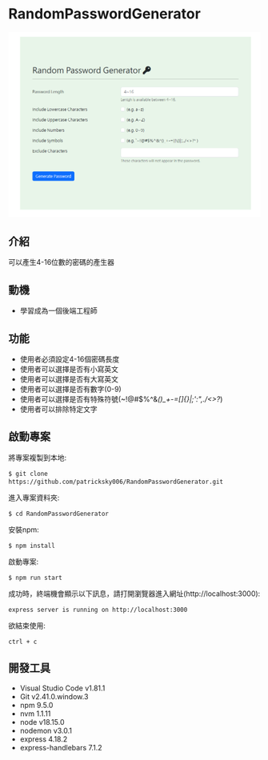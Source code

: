 # RandomPasswordGenerator
![image](https://github.com/patricksky006/RandomPasswordGenerator/blob/main/PrintScreen/index.png)

## 介紹

可以產生4-16位數的密碼的產生器

## 動機
- 學習成為一個後端工程師

## 功能

- 使用者必須設定4-16個密碼長度
- 使用者可以選擇是否有小寫英文
- 使用者可以選擇是否有大寫英文
- 使用者可以選擇是否有數字(0-9)
- 使用者可以選擇是否有特殊符號(~!@#$%^&*()_+-=[]\{}|;':",./<>?*)
- 使用者可以排除特定文字

## 啟動專案

將專案複製到本地:
```
$ git clone https://github.com/patricksky006/RandomPasswordGenerator.git
```
進入專案資料夾:
```
$ cd RandomPasswordGenerator
```
安裝npm:
```
$ npm install
```
啟動專案:
```
$ npm run start
```

成功時，終端機會顯示以下訊息，請打開瀏覽器進入網址(http://localhost:3000):
```
express server is running on http://localhost:3000
```

欲結束使用:
```
ctrl + c
```

## 開發工具

* Visual Studio Code v1.81.1
* Git v2.41.0.window.3
* npm 9.5.0
* nvm 1.1.11
* node v18.15.0
* nodemon v3.0.1
* express 4.18.2
* express-handlebars 7.1.2
